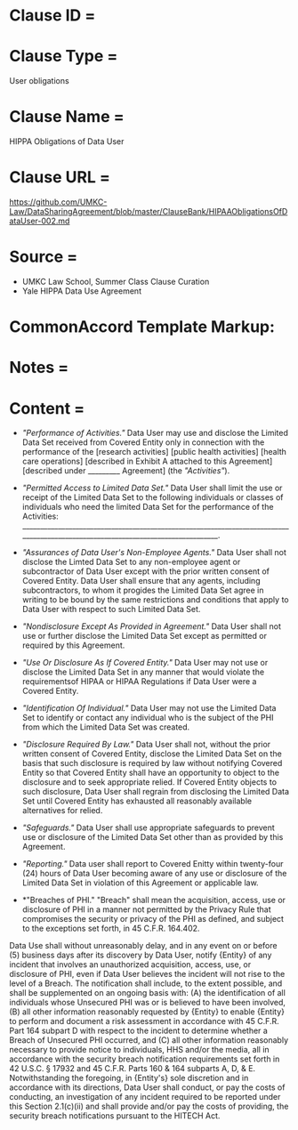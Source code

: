 # Clause ID = 


# Clause Type =
User obligations

# Clause Name = 
HIPPA Obligations of Data User
# Clause URL = 
https://github.com/UMKC-Law/DataSharingAgreement/blob/master/ClauseBank/HIPAAObligationsOfDataUser-002.md
# Source = 
* UMKC Law School, Summer Class Clause Curation
* Yale HIPPA Data Use Agreement

# CommonAccord Template Markup:   

# Notes = 

# Content = 
* *"Performance of Activities."* Data User may use and disclose the Limited Data Set received from Covered Entity only in connection with the performance of the [research activities] [public health activities] [health care operations] [described in Exhibit A attached to this Agreement] [described under _________ Agreement] (the *"Activities"*).
* *"Permitted Access to Limited Data Set."* Data User shall limit the use or receipt of the Limited Data Set to the following individuals or classes of individuals who need the limited Data Set for the performance of the Activities:
__________________________________________________________________________________________________________________________________.

* *"Assurances of Data User's Non-Employee Agents."* Data User shall not disclose the Limted Data Set to any non-employee agent or subcontractor of Data User except with the prior written consent of Covered Entity. Data User shall ensure that any agents, including subcontractors, to whom it progides the Limited Data Set agree in writing to be bound by the same restrictions and conditions that apply to Data User with respect to such Limited Data Set.
* *"Nondisclosure Except As Provided in Agreement."* Data User shall not use or further disclose the Limited Data Set except as permitted or required by this Agreement.
* *"Use Or Disclosure As If Covered Entity."* Data User may not use or disclose the Limited Data Set in any manner that would violate the requirementsof HIPAA or HIPAA Regulations if Data User were a Covered Entity.
* *"Identification Of Individual."* Data User may not use the Limited Data Set to identify or contact any individual who is the subject of the PHI from which the Limited Data Set was created.
* *"Disclosure Required By Law."* Data User shall not, without the prior written consent of Covered Entity, disclose the Limited Data Set on the basis that such disclosure is required by law without notifying Covered Entity so that Covered Entity shall have an opportunity to object to the disclosure and to seek appropriate relied. If Covered Entity objects to such disclosure, Data User shall regrain from disclosing the Limited Data Set until Covered Entity has exhausted all reasonably available alternatives for relied.
* *"Safeguards."* Data User shall use appropriate safeguards to prevent use or disclosure of the Limited Data Set other than as provided by this Agreement.
* *"Reporting."* Data user shall report to Covered Enitty within twenty-four  (24) hours of Data User becoming aware of any use or disclosure of the Limited Data Set in violation of this Agreement or applicable law.
* *"Breaches of PHI." "Breach" shall mean the acquisition, access, use or disclosure of PHI in a manner not permitted by the Privacy Rule that compromises the security or privacy of the PHI as defined, and subject to the exceptions set forth, in 45 C.F.R. 164.402.

Data Use shall without unreasonably delay, and in any event on or before (5) business days after its discovery by Data User, notify {Entity} of any incident that involves an unauthorized acquisition, access, use, or disclosure of PHI, even if Data User believes the incident will not rise to the level of a Breach. The notification shall include, to the extent possible, and shall be supplemented on an ongoing basis with: (A) the identification of all individuals whose Unsecured PHI was or is believed to have been involved, (B) all other information reasonably requested by {Entity} to enable {Entity} to perform and document a risk assessment in accordance with 45 C.F.R. Part 164 subpart D with respect to the incident to determine whether a Breach of Unsecured PHI occurred, and (C) all other information  reasonably necessary to provide notice to individuals, HHS and/or the media, all in accordance with the security breach notification requirements set forth in 42 U.S.C. § 17932 and 45 C.F.R. Parts 160 & 164 subparts A, D, & E. Notwithstanding the foregoing, in {Entity's} sole discretion and in accordance with its directions, Data User shall conduct, or pay the costs of conducting, an investigation of any incident required to be reported under this Section 2.1(c)(ii) and shall provide and/or pay the costs of providing, the security breach notifications pursuant to the HITECH Act.
